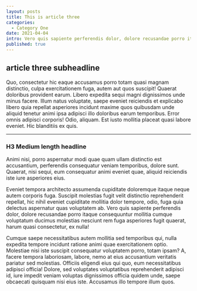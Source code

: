 ```yaml
---
layout: posts
title: This is article three
categories:
  - Category One
date: 2021-04-04
intro: Vero quis sapiente perferendis dolor, dolore recusandae porro itaque consequuntur mollitia cumque voluptatum ducimus.
published: true
---
```


## article three subheadline

Quo, consectetur hic eaque accusamus porro totam quasi magnam distinctio, culpa exercitationem fuga, autem aut quos suscipit! Quaerat doloribus provident earum. Libero expedita sequi magni dignissimos unde minus facere. Illum natus voluptate, saepe eveniet reiciendis et explicabo libero quia repellat asperiores incidunt maxime quos quibusdam unde aliquid tenetur animi ipsa adipisci illo doloribus earum temporibus. Error omnis adipisci corporis! Odio, aliquam. Est iusto mollitia placeat quasi labore eveniet. Hic blanditiis ex quis.

***

### H3 Medium length headline

Animi nisi, porro aspernatur modi quae quam ullam distinctio est accusantium, perferendis consequatur veniam temporibus, dolore sunt. Quaerat, nisi sequi, eum consequatur animi eveniet quae, aliquid reiciendis iste iure asperiores eius.

Eveniet tempora architecto assumenda cupiditate doloremque itaque neque autem corporis fuga. Suscipit molestias fugit velit distinctio reprehenderit repellat, hic nihil eveniet cupiditate mollitia dolor tempore, odio, fuga quia delectus aspernatur quas voluptatem ab. Vero quis sapiente perferendis dolor, dolore recusandae porro itaque consequuntur mollitia cumque voluptatum ducimus molestias nesciunt rem fuga asperiores fugit quaerat, harum quasi consectetur, ex nulla!

Cumque saepe necessitatibus autem mollitia sed temporibus qui, nulla expedita tempore incidunt ratione animi quae exercitationem optio. Molestiae nisi iste suscipit consequatur voluptatem porro, totam ipsam? A, facere tempora laboriosam, labore, nemo at eius accusantium veritatis pariatur sed molestias. Officiis eligendi eius qui quo, eum necessitatibus adipisci officia! Dolore, sed voluptates voluptatibus reprehenderit adipisci id, iure impedit veniam voluptas dignissimos officia quidem unde, saepe obcaecati quisquam nisi eius iste. Accusamus illo tempore illum quos.
